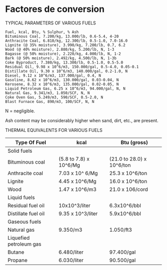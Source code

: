 # Factores de conversion

<!--
https://www.epa.gov/sites/production/files/2020-11/documents/appa.pdf
-->

TYPICAL PARAMETERS OF VARIOUS FUELS

```terminal
Fuel, kcal, Btu, % Sulphur, % Ash
Bituminous Coal, 7.200/kg, 13.000/lb, 0.6-5.4, 4-20
Anthracite Coal, 6.810/kg, 12.300/lb, 0.5-1.0, 7.0-16.0
Lignite (@ 35% moisture), 3.990/kg, 7.200/lb, 0.7, 6.2
Wood (@ 40% moisture), 2.880/kg, 5.200/lb, N, 1-3
Bagasse (@ 50% moisture), 2.220/kg, 4.000/lb, N, 1-2
Bark (@ 50% moisture), 2.492/kg, 4.500/lb, N, 1-3b
Coke Byproduct, 7.380/kg, 13.300/lb, 0.5-1.0, 0.5-5.0
Residual Oil, 9.98 x 10^6/m3, 150.000/gal, 0.5-4.0, 0.05-0.1
Distillate Oil, 9.30 x 10^6/m3, 140.000/gal, 0.2-1.0, N
Diesel, 9.12 x 10^6/m3, 137.000/gal, 0.4, N
Gasoline, 8.62 x 10^6/m3, 130.000/gal, 0.03-0.04, N
Kerosene, 8.32 x 10^6/m3, 135.000/gal, 0.02-0.05, N
Liquid Petroleum Gas, 6.25 x 10^6/m3, 94.000/gal, N, N
Natural Gas, 9.341/m3, 1.050/SCF, N, N
Coke Oven Gas, 5.249/m3, 590/SCF, 0.5-2.0, N
Blast Furnace Gas, 890/m3, 100/SCF, N, N
```
N = negligible.

Ash content may be considerably higher when sand, dirt, etc., are present.

THERMAL EQUIVALENTS FOR VARIOUS FUELS

Type Of Fuel | kcal | Btu (gross)
------ | ------|----------
Solid fuels | |
Bituminous coal | (5.8 to 7.8) x 10^6/Mg | (21.0 to 28.0) x 10^6/ton 
Anthracite coal | 7.03 x 10^ 6/Mg | 25.3 x 10^6/ton
Lignite | 4.45 x 10^6/Mg | 16.0 x 10^6/ton
Wood | 1.47 x 10^6/m3 | 21.0 x 106/cord
Liquid fuels | |
Residual fuel oil | 10x10^3/liter | 6.3x10^6/bbl
Distillate fuel oil | 9.35 x 10^3/liter | 5.9x10^6/bbl
Gaseous fuels | |
Natural gas | 9.350/m3 | 1.050/ft3
Liquefied petroleum gas | |
Butane | 6.480/liter | 97.400/gal
Propane | 6.030/liter | 90.500/gal

